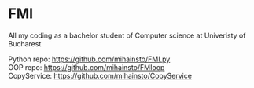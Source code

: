 # FMI
All my coding as a bachelor student of Computer science at Univeristy of Bucharest

Python repo: https://github.com/mihainsto/FMI.py  
OOP repo: https://github.com/mihainsto/FMIoop  
CopyService: https://github.com/mihainsto/CopyService
